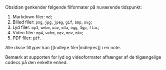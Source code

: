 Obsidian genkender følgende filformater på nuværende tidspunkt:

1. Markdown filer: `md`;
2. Billed filer: `png`, `jpg`, `jpeg`, `gif`, `bmp`, `svg`;
3. Lyd filer: `mp3`, `webm`, `wav`, `m4a`, `ogg`, `3gp`, `flac`;
4. Video filer: `mp4`, `webm`, `ogv`, `mov`, `mkv`;
5. PDF filer: `pdf`.

Alle disse filtyper kan [[Indlejre filer|indlejres]] i en note.

Bemærk at supporten for lyd og videoformater afhænger af de tilgængelige codecs på den enkelte enhed.